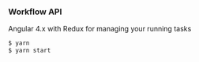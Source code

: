 ### Workflow API

Angular 4.x with Redux for managing your running tasks

```sh
$ yarn
$ yarn start
```

